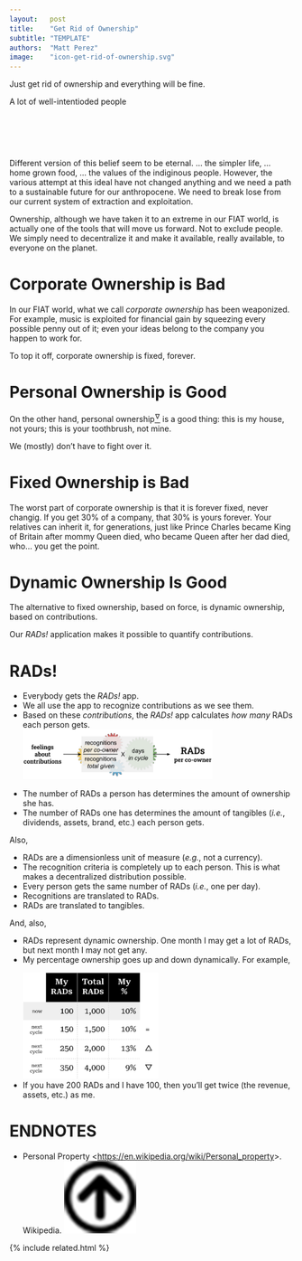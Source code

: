```yaml
---
layout:   post
title:    "Get Rid of Ownership"
subtitle: "TEMPLATE"
authors:  "Matt Perez"
image:    "icon-get-rid-of-ownership.svg"
---
```


<div style="display:none;">
 <p><span class="_quotespan">Just get rid of ownership and everything will be fine<span>. This is a recurring and dangerous fantasy. Although we have taken it to an extreme, ownership is actually a good thing.</p>
</div>

<div class="_citation">
 <p>Just get rid of ownership and everything will be fine.</p>
 <p id="_signature">A lot of well-intentioded people</p>
</div>

<h1>&nbsp;</h1>
 <p>Different version of this belief seem to be eternal. <span class="_quotespan">&hellip; the simpler life,</span> <span class="_quotespan">&hellip; home grown food,</span> <span class="_quotespan">&hellip; the values of the indiginous people.</span> However, the various attempt at this ideal have not changed anything and we need a path to a sustainable future for our anthropocene. We need to break lose from our current system of extraction and exploitation.</p>
 <p>Ownership, although we have taken it to an extreme in our <span class="_paradigm">FIAT</span> world, is actually one of the tools that will move us forward. Not to exclude people. We simply need to decentralize it and make it available, really available, to everyone on the planet.</p>

<h1>Corporate Ownership is Bad</h1>
 <p>In our <span class="_paradigm">FIAT</span> world, what we call <em>corporate ownership</em> has been weaponized. For example, music is exploited for financial gain by squeezing every possible penny out of it; even your ideas belong to the company you happen to work for.</p>
 <p>To top it off, corporate ownership is fixed, forever.</p>

<h1>Personal Ownership is Good</h1>
 <p>On the other hand, personal ownership<a href="#en01"><sup id="bm01">&hairsp;&nabla;&hairsp;</sup></a> is a good thing: this is my house, not yours; this is your toothbrush, not mine.</p>
 <p>We (mostly) don’t have to fight over it.</p>

<h1>Fixed Ownership is Bad</h1>
 <p>The worst part of corporate ownership is that it is forever fixed, never changig. If you get 30% of a company, that 30% is yours forever. Your relatives can inherit it, for generations, just like Prince Charles became King of Britain after mommy Queen died, who became Queen after her dad died, who&hellip; you get the point.</p>

<h1>Dynamic Ownership Is Good</h1>
 <p>The alternative to fixed ownership, based on force, is dynamic ownership, based on contributions.</p>
 <p>Our <em>RADs!</em> application makes it possible to quantify contributions.</p>

<h1>RADs!</h1>
 <ul>
  <li>Everybody gets the <em>RADs!</em> app.</li>
  <li>We all use the app to recognize contributions as we see them.</li>
  <li>Based on these <em>contributions</em>, the <em>RADs!</em> app calculates <em>how many</em> <span class="_paradigm">RAD</span>s each person gets.
  <div class="_center">
   <img
    src="/assets/img/recognitions-to-rads-equation.svg"
    width="70%"
    alt="">
  </div>
  </li>
 </ul>
 <ul>
  <li>The number of <span class="_paradigm">RAD</span>s a person has determines the amount of ownership she has.</li>
  <li>The number of <span class="_paradigm">RAD</span>s one has determines the amount of tangibles (<em>i.e.</em>, dividends, assets, brand, etc.) each person gets.</li>
 </ul>
 <p>Also,</p>
  <ul>
   <li><span class="_paradigm">RAD</span>s are a dimensionless unit of measure (<em>e.g.</em>, not a currency).</li>
   <li>The recognition criteria is completely up to each person. This is what makes a decentralized distribution possible.</li>
   <li>Every person gets the same number of <span class="_paradigm">RAD</span>s (<em>i.e.</em>, one per day).</li>
   <li>Recognitions are translated to <span class="_paradigm">RAD</span>s.</li>
   <li><span class="_paradigm">RAD</span>s are translated to tangibles.</li>
  </ul>
 <p>And, also,</p>
  <ul>
   <li><span class="_paradigm">RAD</span>s represent dynamic ownership. One month I may get a lot of <span class="_paradigm">RAD</span>s, but next month I may not get any.</li>
   <li>My percentage ownership goes up and down dynamically. For example,</li>
   <div class="_center" style="margin-top:1em; ">
    <img
     src="/assets/img/rads-fluctuations.svg"
     width="50%"
     alt="">
   </div>
   <li>If you have 200 <span class="_paradigm">RAD</span>s and I have 100, then you’ll get twice (the revenue, assets, etc.) as me.</li>
  </ul>

<h1 class="_section">ENDNOTES</h1>
 <ul>
  <li id="en01">
   <p class="_list-item">
    Personal Property
    <<a href="https://en.wikipedia.org/wiki/Personal_property">https://en.wikipedia.org/wiki/Personal_property</a>>.
    Wikipedia.
    <a class="_uparrow" href="#bm01"><img src="/assets/img/arrow-up-icon.png"></a>
   </p>
  </li>
 </ul>

{% include related.html %}
